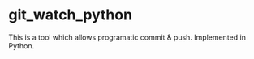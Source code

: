 # git_watch_python
This is a tool which allows programatic commit &amp; push. Implemented in Python.
